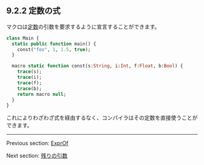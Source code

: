 ## 9.2.2 定数の式

マクロは[定数](expression-constants.md)の引数を要求するように宣言することができます。

```haxe
class Main {
  static public function main() {
    const("foo", 1, 1.5, true);
  }

  macro static function const(s:String, i:Int, f:Float, b:Bool) {
    trace(s);
    trace(i);
    trace(f);
    trace(b);
    return macro null;
  }
}
```

これによりわざわざ式を経由するなく、コンパイラはその定数を直接使うことができます。

---

Previous section: [ExprOf](macro-ExprOf.md)

Next section: [残りの引数](macro-rest-argument.md)